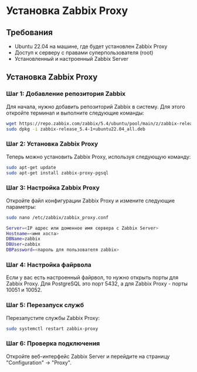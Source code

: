 # Установка Zabbix Proxy

## Требования

- Ubuntu 22.04 на машине, где будет установлен Zabbix Proxy
- Доступ к серверу с правами суперпользователя (root)
- Установленный и настроенный Zabbix Server

## Установка Zabbix Proxy

### Шаг 1: Добавление репозитория Zabbix

Для начала, нужно добавить репозиторий Zabbix в систему. Для этого откройте терминал и выполните следующие команды:

```bash
wget https://repo.zabbix.com/zabbix/5.4/ubuntu/pool/main/z/zabbix-release/zabbix-release_5.4-1+ubuntu22.04_all.deb
sudo dpkg -i zabbix-release_5.4-1+ubuntu22.04_all.deb
```

### Шаг 2: Установка Zabbix Proxy

Теперь можно установить Zabbix Proxy, используя следующую команду:

```bash
sudo apt-get update
sudo apt-get install zabbix-proxy-pgsql
```

### Шаг 3: Настройка Zabbix Proxy

Откройте файл конфигурации Zabbix Proxy и измените следующие параметры:

```bash
sudo nano /etc/zabbix/zabbix_proxy.conf
```

```bash
Server=<IP адрес или доменное имя сервера с Zabbix Server>
Hostname=<имя хоста>
DBName=zabbix
DBUser=zabbix
DBPassword=<пароль для пользователя zabbix>
```

### Шаг 4: Настройка файрвола

Если у вас есть настроенный файрвол, то нужно открыть порты для Zabbix Proxy. Для PostgreSQL это порт 5432, а для Zabbix Proxy - порты 10051 и 10052.

### Шаг 5: Перезапуск служб

Перезапустите службы Zabbix Proxy:

```bash
sudo systemctl restart zabbix-proxy
```

### Шаг 6: Проверка подключения

Откройте веб-интерфейс Zabbix Server и перейдите на страницу "Configuration" -> "Proxy". 